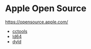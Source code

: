 # Apple Open Source
https://opensource.apple.com/

* [cctools](./cctools)
* [ld64](./ld64)
* [dyld](./dyld)
